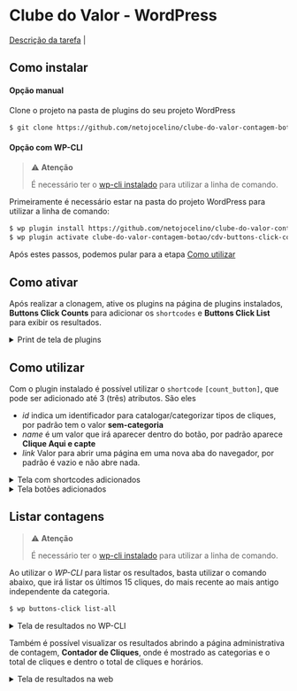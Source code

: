 # Clube do Valor - WordPress

[Descrição da tarefa](.github/DESCRIPTION.md) | 

## Como instalar


#### Opção manual

Clone o projeto na pasta de plugins do seu projeto WordPress

```bash
$ git clone https://github.com/netojocelino/clube-do-valor-contagem-botao.git
```

#### Opção com WP-CLI


> ⚠️ **Atenção**
> 
> É necessário ter o [wp-cli instalado](https://wp-cli.org/br/#instalando) para utilizar a linha de comando.


Primeiramente é necessário estar na pasta do projeto WordPress para utilizar a linha de comando:

```bash
$ wp plugin install https://github.com/netojocelino/clube-do-valor-contagem-botao/releases/download/v1.0.0/clube-do-valor-contagem-botao.zip
$ wp plugin activate clube-do-valor-contagem-botao/cdv-buttons-click-counts clube-do-valor-contagem-botao/cdv-buttons-click-list
```

Após estes passos, podemos pular para a etapa [Como utilizar](#como-utilizar)

## Como ativar

Após realizar a clonagem, ative os plugins na página de plugins instalados, **Buttons Click Counts** para adicionar os `shortcodes` e **Buttons Click List** para exibir os resultados.

<details>
<summary>Print de tela de plugins</summary>
<img src=".github/plugins-page.png" title="Página de plugins instalados do wordpress">
</details>


## Como utilizar

Com o plugin instalado é possível utilizar o `shortcode` `[count_button]`, que pode ser adicionado até 3 (três) atributos.
São eles

 - *id* indica um identificador para catalogar/categorizar tipos de cliques, por padrão tem o valor **sem-categoria**
 - *name* é um valor que irá aparecer dentro do botão, por padrão aparece **Clique Aqui e capte**
 - *link* Valor para abrir uma página em uma nova aba do navegador, por padrão é vazio e não abre nada.

<details>
<summary>Tela com shortcodes adicionados</summary>
<img src=".github/shortcode-page.png" title="Tela com shortcodes adicionados">
</details>

<details>
<summary>Tela botões adicionados</summary>
<img src=".github/shortcode-example.png" title="Tela botões adicionados">
</details>


## Listar contagens

> ⚠️ **Atenção**
> 
> É necessário ter o [wp-cli instalado](https://wp-cli.org/br/#instalando) para utilizar a linha de comando.

Ao utilizar o *WP-CLI* para listar os resultados, basta utilizar o comando abaixo, que irá listar os últimos 15 cliques, do mais recente ao mais antigo independente da categoria.

```bash
$ wp buttons-click list-all
```



<details>
<summary>Tela de resultados no WP-CLI</summary>
<img src=".github/wpcli-example.png" title="Tela de resultados no WP-CLI">
</details>

Também é possível visualizar os resultados abrindo a página administrativa de contagem, **Contador de Cliques**, onde é mostrado as categorias e o total de cliques e dentro o total de cliques e horários.


<details>
<summary>Tela de resultados na web</summary>
<img src=".github/admin-example.png" title="Tela de resultados no WP-CLI">
</details>
